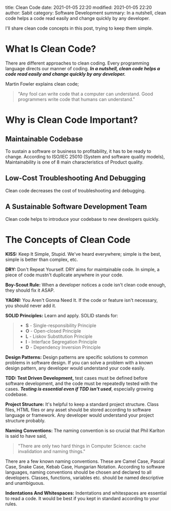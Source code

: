 title: Clean Code
date: 2021-01-05 22:20
modified: 2021-01-05 22:20
author: Sabit
category: Software Development
summary: In a nutshell, clean code helps a code read easily and change quickly by any developer.

I'll share clean code concepts in this post, trying to keep them simple. 

# What Is Clean Code?
There are different approaches to clean coding. Every programming language directs our manner of coding. 
***In a nutshell, clean code helps a code read easily and change quickly by any developer.***

Martin Fowler explains clean code;
> "Any fool can write code that a computer can understand. Good programmers write code that humans can understand."

# Why is Clean Code Important?
## Maintainable Codebase
To sustain a software or business to profitability, it has to be ready to change. According to ISO/IEC 25010 (System and software quality models), Maintainability is one of 8 main characteristics of Product quality.

## Low-Cost Troubleshooting And Debugging
Clean code decreases the cost of troubleshooting and debugging.

## A Sustainable Software Development Team
Clean code helps to introduce your codebase to new developers quickly.

# The Concepts of Clean Code
**KISS:** Keep It Simple, Stupid. We've heard everywhere; simple is the best, simple is better than complex, etc.

**DRY:** Don't Repeat Yourself. DRY aims for maintainable code. In simple, a piece of code mustn't duplicate anywhere in your code.

**Boy-Scout Rule:** When a developer notices a code isn't clean code enough, they should fix it ASAP.

**YAGNI:** You Aren't Gonna Need It. If the code or feature isn't necessary, you should never add it.

**SOLID Principles:** Learn and apply. SOLID stands for:
> - **S** - Single-responsibility Principle
> - **O** - Open-closed Principle
> - **L** - Liskov Substitution Principle
> - **I** - Interface Segregation Principle
> - **D** - Dependency Inversion Principle


**Design Patterns:** Design patterns are specific solutions to common problems in software design. If you can solve a problem with a known design pattern, any developer would understand your code easily.

**TDD: Test Driven Development,** test cases must be defined before software development, and the code must be repeatedly tested with the cases. ***Testing is essential even if TDD isn't used***, especially growing codebase.

**Project Structure:** It's helpful to keep a standard project structure. Class files, HTML files or any asset should be stored according to software language or framework.  Any developer would understand your project structure probably.

**Naming Conventions:** The naming convention is so crucial that Phil Karlton is said to have said,
> "There are only two hard things in Computer Science: cache invalidation and naming things."

There are a few known naming conventions. These are Camel Case, Pascal Case, Snake Case, Kebab Case, Hungarian Notation.
According to software languages, naming conventions should be chosen and declared to all developers. 
Classes, functions, variables etc. should be named descriptive and unambiguous.


**Indentations And Whitespaces:** Indentations and whitespaces are essential to read a code. It would be best if you kept in standard according to your rules.

